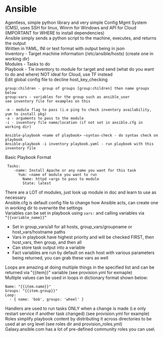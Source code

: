 # Ansible
Agentless, simple python library and very simple Config Mgmt System (CMS), uses SSH for linux, Winrm for Windows and API for Cloud (IMPORTANT for WHERE to install dependencies)\
Ansible simply sends a python script to the machine, executes, and returns the output\
Written in YAML, INI or text format with output being in json\
Inventory - Target machine information (/etc/ansible/hosts) (create one in working dir)\
Modules - Tasks to do\
Playbook - Tie inventory to module for target and send (what do you want to do and where)
NOT ideal for Cloud, use TF instead\
Edit global config file to decline host_key_checking
```
group:children - group of groups [group:children] then name groups below
group:vars - variables for the group such as ansible_user
see inventory file for examples on this

-m - module flag to pass (i.e ping to check inventory availability, yum to install pkg)
-a - arguments to pass to the module
-i - inventory file name/location (if not set in ansible.cfg in working dir)

Ansible-playbook <name of playbook> –syntax-check - do syntax check on playbook
Ansible-playbook -i inventory playbook.yaml - run playbook with this inventory file
```
Basic Playbook Format
```-hosts: name_of_host_in_inventory_file
 Tasks:
    -name: Install Apache or any name you want for this task
      Yum: ←name of module you want to run
        Name: httpd ←args to pass to module
        State: latest
```
There are a LOT of modules, just look up module in doc and learn to use as necessary\
Ansible.cfg is default config file to change how Ansible acts, can create one in working dir to overwrite the settings\
Variables can be set in playbook using ```vars:``` and calling variables via ```“{{variable_name}}”```
- Set in group_vars/all for all hosts, group_vars/groupname or host_vars/hostname paths
- Vars in playbook have highest priority and will be checked FIRST, then host_vars, then group, and then all
- Can store task output into a variable
- Fact variables are run by default on each host with various parameters being returned, you can grab these vars as well

Loops are amazing at doing multiple things in the specified list and can be returned via "{{item}}" variable (see provision.yml for exmaple)\
Multiple values can be used in loops in dictionary format shown below:
```
Name: "{{item.name}}"
Groups: "{{item.group}}"
Loop:
  - { name: 'bob', groups: 'wheel' }
```
Handlers are used to run tasks ONLY when a change is made (i.e only restart service if another task changed) (see provision.yml for example)\
Roles simplify playbook content by distributing it across directories to be used at an org level (see roles dir and provision_roles.yml)\
Galaxy.ansible.com has a lot of pre-defined community roles you can use\


